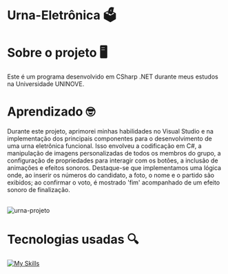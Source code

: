 # Urna-Eletrônica 🗳️

# Sobre o projeto 🖥️
Este é um programa desenvolvido em CSharp .NET durante meus estudos na Universidade UNINOVE.

# Aprendizado 🤓
Durante este projeto, aprimorei minhas habilidades no Visual Studio e na implementação dos 
principais componentes para o desenvolvimento de uma urna eletrônica funcional. Isso envolveu
a codificação em C#, a manipulação de imagens personalizadas de todos os membros do grupo, a 
configuração de propriedades para interagir com os botões, a inclusão de animações e efeitos sonoros.
Destaque-se que implementamos uma lógica onde, ao inserir os números do candidato, a foto, o
nome e o partido são exibidos; ao confirmar o voto, é mostrado 'fim' acompanhado de um efeito
sonoro de finalização.<br><br>

![urna-projeto](https://github.com/FelipeCXavier/Urna-Simulador/assets/102839534/8c216222-8426-49c2-a6ec-05746f52d5a2)

# Tecnologias usadas 🔍
[![My Skills](https://skillicons.dev/icons?i=cs,dotnet)](https://skillicons.dev)



